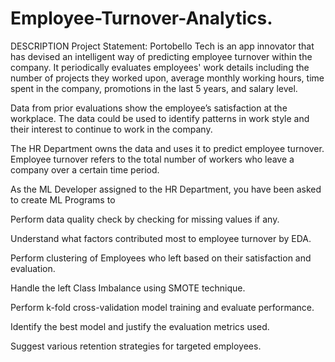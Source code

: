 # Employee-Turnover-Analytics.
DESCRIPTION  Project Statement:   Portobello Tech is an app innovator that has devised an intelligent way of predicting employee turnover within the company. It periodically evaluates employees' work details including the number of projects they worked upon, average monthly working hours, time spent in the company, promotions in the last 5 years, and salary level. 

Data from prior evaluations show the employee’s satisfaction at the workplace. The data could be used to identify patterns in work style and their interest to continue to work in the company.  

The HR Department owns the data and uses it to predict employee turnover. Employee turnover refers to the total number of workers who leave a company over a certain time period. 

As the ML Developer assigned to the HR Department, you have been asked to create ML Programs to 

Perform data quality check by checking for missing values if any. 

Understand what factors contributed most to employee turnover by EDA. 

Perform clustering of Employees who left based on their satisfaction and evaluation. 

Handle the left Class Imbalance using SMOTE technique. 

Perform k-fold cross-validation model training and evaluate performance.  

Identify the best model and justify the evaluation metrics used.  

Suggest various retention strategies for targeted employees. 
